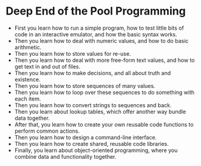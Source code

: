 # Deep End of the Pool Programming

- First you learn how to run a simple program, how to test little bits
  of code in an interactive emulator, and how the basic syntax works.
- Then you learn how to deal with numeric values, and how to do basic
  arithmetic.
- Then you learn how to store values for re-use.
- Then you learn how to deal with more free-form text values, and how
  to get text in and out of files.
- Then you learn how to make decisions, and all about truth and
  existence.
- Then you learn how to store sequences of many values.
- Then you learn how to loop over these sequences to do something with
  each item.
- Then you learn how to convert strings to sequences and back.
- Then you learn about lookup tables, which offer another way bundle
  data together.
- After that, you learn how to create your own reusable code functions
  to perform common actions.
- Then you learn how to design a command-line interface.
- Then you learn how to create shared, reusable code libraries.
- Finally, you learn about object-oriented programming, where you
  combine data and functionality together.

<!--

- py Python
- pl Perl6
- js Node (JavaScript)
- rb Ruby?

-->

